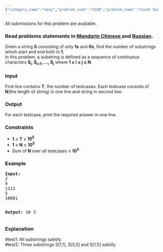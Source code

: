 ```yaml
---
{"category_name":"easy","problem_code":"CSUB","problem_name":"Count Substrings","languages_supported":{"0":"ADA","1":"ASM","2":"BASH","3":"BF","4":"C","5":"C99 strict","6":"CAML","7":"CLOJ","8":"CLPS","9":"CPP 4.3.2","10":"CPP 4.9.2","11":"CPP14","12":"CS2","13":"D","14":"ERL","15":"FORT","16":"FS","17":"GO","18":"HASK","19":"ICK","20":"ICON","21":"JAVA","22":"JS","23":"LISP clisp","24":"LISP sbcl","25":"LUA","26":"NEM","27":"NICE","28":"NODEJS","29":"PAS fpc","30":"PAS gpc","31":"PERL","32":"PERL6","33":"PHP","34":"PIKE","35":"PRLG","36":"PYTH","37":"PYTH 3.4","38":"RUBY","39":"SCALA","40":"SCM guile","41":"SCM qobi","42":"ST","43":"TCL","44":"TEXT","45":"WSPC"},"max_timelimit":1,"source_sizelimit":50000,"problem_author":"darkshadows","problem_tester":null,"date_added":"20-04-2014","tags":{"0":"ad","1":"cakewalk","2":"darkshadows","3":"july14"},"editorial_url":"http://discuss.codechef.com/problems/CSUB","time":{"view_start_date":1405330200,"submit_start_date":1405330200,"visible_start_date":1405330200,"end_date":1735669800},"layout":"problem"}
---
```

<span class="solution-visible-txt">All submissions for this problem are available.</span><h3> Read problems statements in <a target="_blank" href="http://www.codechef.com/download/translated/JULY14/mandarin/CSUB.pdf">Mandarin Chinese </a> and <a target="_blank" href="http://www.codechef.com/download/translated/JULY14/russian/CSUB.pdf">Russian</a>.</h3>

<p>Given a string <b>S</b> consisting of only <b>1s</b> and <b>0s</b>, find the number of substrings which start and end both in <b>1</b>.<br/>
In this problem, a substring is defined as a sequence of continuous characters <b>S<sub>i</sub>, S<sub>i+1</sub>, ..., S<sub>j</sub></b> where <b>1 ≤ i ≤ j ≤ N</b>.
</p>

<h3>Input</h3>
<p>First line contains <b>T</b>, the number of testcases. Each testcase consists of <b>N</b>(the length of string) in one line and string in second line.</p>
<h3>Output</h3>
<p>For each testcase, print the required answer in one line.</p>
<h3>Constraints</h3>
<ul>
<li><b>1</b> ≤ <b>T</b> ≤ <b>10<sup>5</sup></b></li>
<li><b>1</b> ≤ <b>N</b> ≤ <b>10<sup>5</sup></b></li>
<li>Sum of  <b>N </b> over all testcases ≤ <b>10<sup>5</sup></b></li>
</ul>
<h3>Example</h3>
<pre><b>Input:</b>
2
4
1111
5
10001

<b>Output:</b>
10
3
</pre>
<h3>Explanation</h3>
<p>#test1: All substrings satisfy.<br/>
#test2: Three substrings S[1,1], S[5,5] and S[1,5] satisfy.
</p>